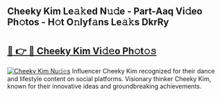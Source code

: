## Cheeky Kim Le𝚊𝚔ed N𝚞𝚍e - Part-Aaq Vi𝚍eo Ph𝚘tos - H𝚘t O𝚗lyf𝚊ns Le𝚊𝚔s DkrRy

# <h2><a href="http://hf8wbx7.feru.top/?c=Cheeky+Kim">🔗 👉 🔴 Cheeky Kim Vi𝚍𝚎o Ph𝚘t𝚘𝚜</a></h2>

[![Cheeky Kim Nu𝚍𝚎s](https://i.imgur.com/0TWrTi3.gif)](http://hf8wbx7.feru.top/?c=Cheeky+Kim)
Influencer Cheeky Kim recognized for their dance and lifestyle content on social platforms. Visionary thinker Cheeky Kim, known for their innovative ideas and groundbreaking achievements. 
